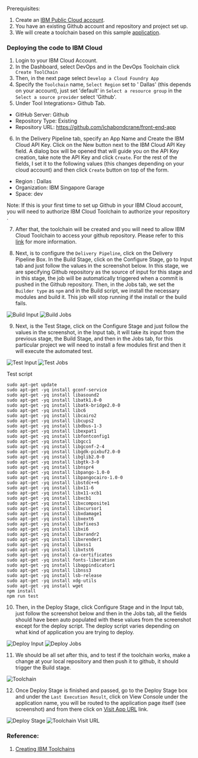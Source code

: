 Prerequisites:

1. Create an [IBM Public Cloud account](https://cloud.ibm.com/registration).
2. You have an existing Github account and repository and project set up.
3. We will create a toolchain based on this sample [application](https://github.com/ichabondcrane/front-end-app).


### Deploying the code to IBM Cloud

1. Login to your IBM Cloud Account.
2. In the Dashboard, select DevOps and in the DevOps Toolchain click  ``` Create ToolChain```
3. Then, in the next page select ``` Develop a Cloud Foundry App ```
4. Specify the ``` Toolchain ``` name,  ``` Select Region ``` set to  ' Dallas' (this depends on your account), just set 'default' in ``` Select a resource group ``` in the   ``` Select a source provider ``` select 'Github'.
5. Under Tool Integrations> Github Tab.  

* GitHub Server: Github
* Repository Type: Existing
* Repository URL: https://github.com/ichabondcrane/front-end-app

6. In the Delivery Pipeline tab, specify an App Name and Create the IBM Cloud API Key. Click on the New button next to the
IBM Cloud API Key field. A dialog box will be opened that will guide you on the API Key creation, take note the API Key and click
``` Create ```.  For the rest of the fields, I set it to the following values (this changes depending on your cloud account)
and then click ``` Create ``` button on top of the form.

* Region : Dallas
* Organization: IBM Singapore Garage
* Space: dev

Note: If this is your first time to set up Github in your IBM Cloud account, you will need to authorize IBM Cloud Toolchain to authorize your repository .

7. After that, the toolchain will be created and you will need to allow IBM Cloud Toolchain to access your github repository. Please refer to this  [link](https://console.bluemix.net/docs/services/ContinuousDelivery/ts_index.html#ts_cd) for more information.

8. Next, is to configure the ``` Delivery Pipeline ```, click on the Delivery Pipeline Box. In the Build Stage, click on the Configure Stage, go to Input tab and just follow the values in the screenshot below. In this stage, we are specifying Github repository 
as the source of input for this stage and in this stage, the job will be automatically triggered when  a commit is pushed in the Github repository. Then, in the Jobs tab, we set the ``` Builder type ``` as ``` npm ``` and in the Build script, we install the necessary modules and build it. This job will stop running if the install or the build fails.

![Build Input](https://raw.github.com/elizabethlumban/checklist/master/03%20-%20Dev_Ops/buildinput.png?raw=true "Build Input")
![Build Jobs](https://raw.github.com/elizabethlumban/checklist/master/03%20-%20Dev_Ops/buildjobs.png?raw=true "Build Jobs")

9. Next, is the Test Stage, click on the Configure Stage and just follow the values in the screenshot, in the Input tab, it will take its input from the previous stage, the Build Stage, and then in the Jobs tab, for this particular project we will need to install a few modules first and then it will execute the automated test.

![Test Input](https://raw.github.com/elizabethlumban/checklist/master/03%20-%20Dev_Ops/testinput.png?raw=true "Test Input")
![Test Jobs](https://raw.github.com/elizabethlumban/checklist/master/03%20-%20Dev_Ops/testjobs.png?raw=true "Test Jobs")

Test script
```
sudo apt-get update
sudo apt-get -yq install gconf-service
sudo apt-get -yq install libasound2
sudo apt-get -yq install libatk1.0-0
sudo apt-get -yq install libatk-bridge2.0-0
sudo apt-get -yq install libc6
sudo apt-get -yq install libcairo2
sudo apt-get -yq install libcups2
sudo apt-get -yq install libdbus-1-3
sudo apt-get -yq install libexpat1
sudo apt-get -yq install libfontconfig1
sudo apt-get -yq install libgcc1
sudo apt-get -yq install libgconf-2-4
sudo apt-get -yq install libgdk-pixbuf2.0-0
sudo apt-get -yq install libglib2.0-0
sudo apt-get -yq install libgtk-3-0
sudo apt-get -yq install libnspr4
sudo apt-get -yq install libpango-1.0-0
sudo apt-get -yq install libpangocairo-1.0-0
sudo apt-get -yq install libstdc++6
sudo apt-get -yq install libx11-6
sudo apt-get -yq install libx11-xcb1
sudo apt-get -yq install libxcb1
sudo apt-get -yq install libxcomposite1
sudo apt-get -yq install libxcursor1
sudo apt-get -yq install libxdamage1
sudo apt-get -yq install libxext6
sudo apt-get -yq install libxfixes3
sudo apt-get -yq install libxi6
sudo apt-get -yq install libxrandr2
sudo apt-get -yq install libxrender1
sudo apt-get -yq install libxss1
sudo apt-get -yq install libxtst6
sudo apt-get -yq install ca-certificates
sudo apt-get -yq install fonts-liberation
sudo apt-get -yq install libappindicator1
sudo apt-get -yq install libnss3
sudo apt-get -yq install lsb-release
sudo apt-get -yq install xdg-utils
sudo apt-get -yq install wget
npm install 
npm run test
```

10. Then, in the Deploy Stage, click Configure Stage and in the Input tab, just follow the screenshot below and then in the Jobs tab, all the fields should have been auto populated with these values from the screenshot except for the deploy script. The deploy script varies depending on what kind of application you are trying to deploy.

![Deploy Input](https://raw.github.com/elizabethlumban/checklist/master/03%20-%20Dev_Ops/deployinput.png?raw=true "Deploy Input")
![Deploy Jobs](https://raw.github.com/elizabethlumban/checklist/master/03%20-%20Dev_Ops/deployjobs.png?raw=true "Deploy Jobs")

11. We should be all set after this, and to test if the toolchain works, make a change at your local repository and then push it to github, it should trigger the Build stage.

![Toolchain](https://raw.github.com/elizabethlumban/checklist/master/03%20-%20Dev_Ops/toolchain.png?raw=true "Toolchain")

12. Once Deploy Stage is finished and passed, go to the Deploy Stage box and under the ``` Last Execution Result ```, click on View Console under the application name, you will be routed to the application page itself (see screenshot) and from there click
on [Visit App URL](http://front-end-app.mybluemix.net/) link.

![Deploy Stage](https://raw.github.com/elizabethlumban/checklist/master/03%20-%20Dev_Ops/deploystage.png?raw=true "Deploy Stage")
![Toolchain Visit URL](https://raw.github.com/elizabethlumban/checklist/master/03%20-%20Dev_Ops/visiturl.png?raw=true "Visit URL")




###  Reference:
1. [Creating IBM Toolchains](https://cloud.ibm.com/docs/services/ContinuousDelivery?topic=ContinuousDelivery-toolchains_getting_started#toolchains_getting_started)
